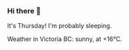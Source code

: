 ### Hi there :wave:

It's Thursday! I'm probably sleeping.

Weather in Victoria BC: sunny, at +16°C.
